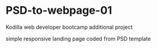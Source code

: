 # PSD-to-webpage-01

Kodilla web developer bootcamp additional project

simple responsive landing page coded from PSD template
